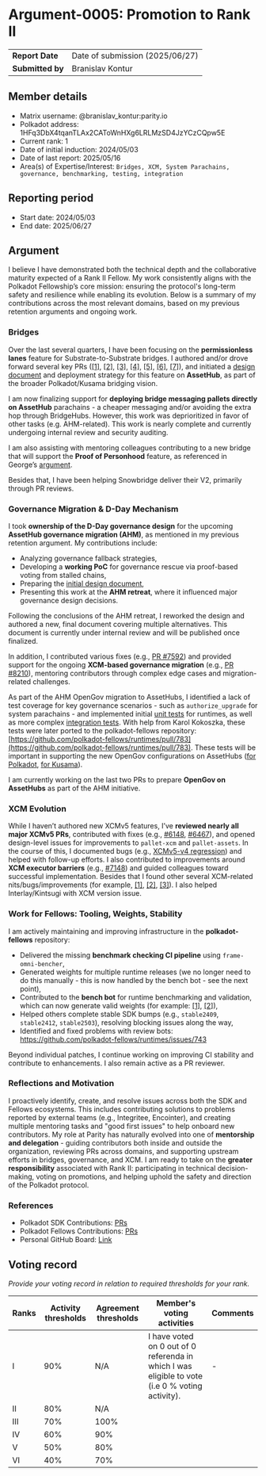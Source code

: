 # Argument-0005: Promotion to Rank II

|                 |                                 |
| --------------- |---------------------------------|
| **Report Date** | Date of submission (2025/06/27) |
| **Submitted by**| Branislav Kontur                |


## Member details

- Matrix username: @branislav_kontur:parity.io
- Polkadot address: 1HFq3DbX4tqanTLAx2CAToWnHXg6LRLMzSD4JzYCzCQpw5E
- Current rank: 1
- Date of initial induction: 2024/05/03
- Date of last report: 2025/05/16
- Area(s) of Expertise/Interest: `Bridges, XCM, System Parachains, governance, benchmarking, testing, integration`


## Reporting period

- Start date: 2024/05/03
- End date: 2025/06/27

## Argument

I believe I have demonstrated both the technical depth and the collaborative maturity expected of a Rank II Fellow. My work consistently aligns with the Polkadot Fellowship’s core mission: ensuring the protocol's long-term safety and resilience while enabling its evolution. Below is a summary of my contributions across the most relevant domains, based on my previous retention arguments and ongoing work.

### Bridges

Over the last several quarters, I have been focusing on the **permissionless lanes** feature for Substrate-to-Substrate bridges. I authored and/or drove forward several key PRs ([\[1\]](https://github.com/paritytech/polkadot-sdk/pull/4949), [\[2\]](https://github.com/paritytech/polkadot-sdk/pull/5649), [\[3\]](https://github.com/paritytech/polkadot-sdk/pull/6231), [\[4\]](https://github.com/paritytech/polkadot-sdk/pull/6675), [\[5\]](https://github.com/paritytech/polkadot-sdk/pull/8324), [\[6\]](https://github.com/paritytech/polkadot-sdk/pull/8326), [\[7\]](https://github.com/paritytech/polkadot-sdk/pull/8368)), and initiated a [design document](https://hackmd.io/@bkontur/HyyuHlzAA) and deployment strategy for this feature on **AssetHub**, as part of the broader Polkadot/Kusama bridging vision.

I am now finalizing support for **deploying bridge messaging pallets directly on AssetHub** parachains - a cheaper messaging and/or avoiding the extra hop through BridgeHubs. However, this work was deprioritized in favor of other tasks (e.g. AHM-related). This work is nearly complete and currently undergoing internal review and security auditing.

I am also assisting with mentoring colleagues contributing to a new bridge that will support the **Proof of Personhood** feature, as referenced in George’s [argument](https://collectives.subsquare.io/fellowship/referenda/335).

Besides that, I have been helping Snowbridge deliver their V2, primarily through PR reviews.

### Governance Migration & D-Day Mechanism

I took **ownership of the D-Day governance design** for the upcoming **AssetHub governance migration (AHM)**, as mentioned in my previous retention argument. My contributions include:
- Analyzing governance fallback strategies,
- Developing a **working PoC** for governance rescue via proof-based voting from stalled chains,
- Preparing the [initial design document](https://hackmd.io/@bkontur/SJ07ySIlgx),
- Presenting this work at the **AHM retreat**, where it influenced major governance design decisions.

Following the conclusions of the AHM retreat, I reworked the design and authored a new, final document covering multiple alternatives. This document is currently under internal review and will be published once finalized.

In addition, I contributed various fixes (e.g., [PR #7592](https://github.com/paritytech/polkadot-sdk/pull/7592)) and provided support for the ongoing **XCM-based governance migration** (e.g., [PR #8210](https://github.com/paritytech/polkadot-sdk/pull/8210)), mentoring contributors through complex edge cases and migration-related challenges.

As part of the AHM OpenGov migration to AssetHubs, I identified a lack of test coverage for key governance scenarios - such as `authorize_upgrade` for system parachains - and implemented initial [unit tests](https://github.com/paritytech/polkadot-sdk/pull/7656) for runtimes, as well as more complex [integration tests](https://github.com/polkadot-fellows/runtimes/pull/626). With help from Karol Kokoszka, these tests were later ported to the polkadot-fellows repository: [https://github.com/polkadot-fellows/runtimes/pull/783](https://github.com/polkadot-fellows/runtimes/pull/783). These tests will be important in supporting the new OpenGov configurations on AssetHubs ([for Polkadot](https://github.com/polkadot-fellows/runtimes/pull/626), [for Kusama](https://github.com/polkadot-fellows/runtimes/pull/776)).

I am currently working on the last two PRs to prepare **OpenGov on AssetHubs** as part of the AHM initiative.


### XCM Evolution

While I haven’t authored new XCMv5 features, I’ve **reviewed nearly all major XCMv5 PRs**, contributed with fixes (e.g., [#6148](https://github.com/paritytech/polkadot-sdk/pull/6148), [#6467](https://github.com/paritytech/polkadot-sdk/pull/6467)), and opened design-level issues for improvements to `pallet-xcm` and `pallet-assets`.
In the course of this, I documented bugs (e.g., [XCMv5-v4 regression](https://github.com/paritytech/polkadot-sdk/issues/6585)) and helped with follow-up efforts. I also contributed to improvements around **XCM executor barriers** (e.g., [#7148](https://github.com/paritytech/polkadot-sdk/issues/7148)) and guided colleagues toward successful implementation.
Besides that I found other several XCM-related nits/bugs/improvements (for example, [[1]](https://github.com/paritytech/polkadot-sdk/issues/8185), [[2]](https://github.com/paritytech/polkadot-sdk/issues/8499), [[3]](https://github.com/paritytech/polkadot-sdk/issues/8583)).
I also helped Interlay/Kintsugi with XCM version issue.

### Work for Fellows: Tooling, Weights, Stability

I am actively maintaining and improving infrastructure in the **polkadot-fellows** repository:
- Delivered the missing **benchmark checking CI pipeline** using `frame-omni-bencher`,
- Generated weights for multiple runtime releases (we no longer need to do this manually - this is now handled by the bench bot - see the next point),
- Contributed to the **bench bot** for runtime benchmarking and validation, which can now generate valid weights (for example: [\[1\]](https://github.com/polkadot-fellows/runtimes/issues/770#issuecomment-2996621457), [\[2\]](https://github.com/polkadot-fellows/runtimes/issues/726)),
- Helped others complete stable SDK bumps (e.g., `stable2409`, `stable2412`, `stable2503`), resolving blocking issues along the way,
- Identified and fixed problems with review bots: https://github.com/polkadot-fellows/runtimes/issues/743

Beyond individual patches, I continue working on improving CI stability and contribute to enhancements. I also remain active as a PR reviewer.

### Reflections and Motivation

I proactively identify, create, and resolve issues across both the SDK and Fellows ecosystems. This includes contributing solutions to problems reported by external teams (e.g., Integritee, Encointer), and creating multiple mentoring tasks and "good first issues" to help onboard new contributors. My role at Parity has naturally evolved into one of **mentorship and delegation** - guiding contributors both inside and outside the organization, reviewing PRs across domains, and supporting upstream efforts in bridges, governance, and XCM.
I am ready to take on the **greater responsibility** associated with Rank II: participating in technical decision-making, voting on promotions, and helping uphold the safety and direction of the Polkadot protocol.

###  References

* Polkadot SDK Contributions: [PRs](https://github.com/paritytech/polkadot-sdk/pulls?q=is%3Apr+author%3Abkontur+)
* Polkadot Fellows Contributions: [PRs](https://github.com/polkadot-fellows/runtimes/pulls?q=is%3Apr+author%3Abkontur+)
* Personal GitHub Board: [Link](https://github.com/orgs/paritytech/projects/188/views/1)

## Voting record
*Provide your voting record in relation to required thresholds for your rank.*

|  Ranks | Activity thresholds | Agreement thresholds | Member's voting activities | Comments |
|---|---|---|---|---|
|I  |90%   |N/A   | I have voted on 0 out of 0 referenda in which I was eligible to vote (i.e 0 % voting activity).  | - |
|II |80%   |N/A   |   |  |
|III|70%   |100%  |   |  |
|IV |60%   |90%   |   |  |
|V  |50%   |80%   |   |  |
|VI |40%   |70%   |   |  |

